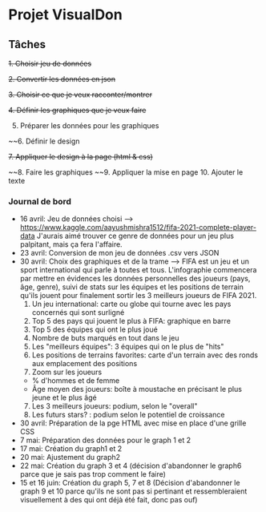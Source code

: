 # Projet VisualDon

## Tâches

~~1. Choisir jeu de données~~

~~2. Convertir les données en json~~

~~3. Choisir ce que je veux racconter/montrer~~

~~4. Définir les graphiques que je veux faire~~

5. Préparer les données pour les graphiques

~~6. Définir le design

~~7. Appliquer le design à la page (html & css)~~

~~8. Faire les graphiques
~~9. Appliquer la mise en page
10. Ajouter le texte

### Journal de bord

* 16 avril: Jeu de données choisi --> https://www.kaggle.com/aayushmishra1512/fifa-2021-complete-player-data
J'aurais aimé trouver ce genre de données pour un jeu plus palpitant, mais ça fera l'affaire.
* 23 avril: Conversion de mon jeu de données .csv vers JSON
* 30 avril: Choix des graphiques et de la trame --> FIFA est un jeu et un sport international qui parle à toutes et tous. L'infographie commencera par mettre en évidences les données personnelles des joueurs (pays, âge, genre), suivi de stats sur les équipes et les positions de terrain qu'ils jouent pour finalement sortir les 3 meilleurs joueurs de FIFA 2021.
  1. Un jeu international: carte ou globe qui tourne avec les pays concernés qui sont surligné
  2. Top 5 des pays qui jouent le plus à FIFA: graphique en barre
  3. Top 5 des équipes qui ont le plus joué
  4. Nombre de buts marqués en tout dans le jeu
  5. Les "meilleurs équipes": 3 équipes qui on le plus de "hits"
  6. Les positions de terrains favorites: carte d'un terrain avec des ronds aux emplacement des positions
  7. Zoom sur les joueurs
    * % d'hommes et de femme
    * Âge moyen des joueurs: boîte à moustache en précisant le plus jeune et le plus âgé
   7. Les 3 meilleurs joueurs: podium, selon le "overall"
   8. Les futurs stars? : podium selon le potentiel de croissance
* 30 avril: Préparation de la pge HTML avec mise en place d'une grille CSS
* 7 mai: Préparation des données pour le graph 1 et 2
* 17 mai: Création du graph1 et 2
* 20 mai: Ajustement du graph2
* 22 mai: Création du graph 3 et 4 (décision d'abandonner le graph6 parce que je sais pas trop comment le faire)
* 15 et 16 juin: Création du graph 5, 7 et 8 (Décision d'abandonner le graph 9 et 10 parce qu'ils ne sont pas si pertinant et ressembleraient visuellement à des qui ont déjà été fait, donc pas ouf)
